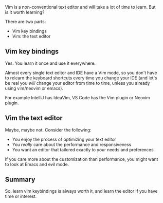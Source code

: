 Vim is a non-conventional text editor and will take a lot of time to learn.
But is it worth learning?

There are two parts:

- Vim key bindings
- Vim: the text editor

## Vim key bindings

Yes. You learn it once and use it everywhere.

Almost every single text editor and IDE have a Vim mode, so you don't have to relearn the keyboard shortcuts every time you change your IDE (and let's be real you *will* change your editor from time to time, unless you already using vim/neovim or emacs).

For example IntelliJ has IdeaVim, VS Code has the Vim plugin or Neovim plugin.

## Vim the text editor

Maybe, maybe not. Consider the following:

- You enjoy the process of optimizing your text editor
- You *really* care about the performance and responsiveness
- You want an editor that tailored exactly to your needs and preferences

If you care more about the customization than performance, you might want to look at Emacs and evil mode.

## Summary

So, learn vim keybindings is always worth it, and learn the editor if you have time or interest.
